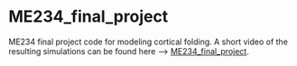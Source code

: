 # ME234_final_project
ME234 final project code for modeling cortical folding. A short video of the resulting simulations can be found here --> [ME234_final_project](https://www.youtube.com/watch?v=_qfmy7yPCOE&list=PLkNjgEMAdyUMbqRxr2ZDnR0FkhNXd3bp2&index=24). 
